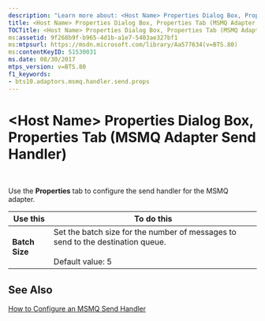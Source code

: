 ```yaml
---
description: "Learn more about: <Host Name> Properties Dialog Box, Properties Tab (MSMQ Adapter Send Handler)"
title: <Host Name> Properties Dialog Box, Properties Tab (MSMQ Adapter Send Handler)
TOCTitle: <Host Name> Properties Dialog Box, Properties Tab (MSMQ Adapter Send Handler)
ms:assetid: 9f268b9f-b965-4d1b-a1e7-5403ae327bf1
ms:mtpsurl: https://msdn.microsoft.com/library/Aa577634(v=BTS.80)
ms:contentKeyID: 51530031
ms.date: 08/30/2017
mtps_version: v=BTS.80
f1_keywords:
- bts10.adaptors.msmq.handler.send.props
---
```


# \<Host Name\> Properties Dialog Box, Properties Tab (MSMQ Adapter Send Handler)

 

Use the **Properties** tab to configure the send handler for the MSMQ adapter.

<table>
<thead>
<tr class="header">
<th><strong>Use this</strong></th>
<th><strong>To do this</strong></th>
</tr>
</thead>
<tbody>
<tr class="odd">
<td><strong>Batch Size</strong></td>
<td>Set the batch size for the number of messages to send to the destination queue.<br />
<br />
Default value: 5</td>
</tr>
</tbody>
</table>


## See Also

[How to Configure an MSMQ Send Handler](https://msdn.microsoft.com/library/aa559163\(v=bts.80\))

